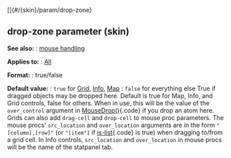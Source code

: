 []{#/{skin}/param/drop-zone}
## drop-zone parameter (skin)
**See also:**
:   [mouse handling](#/DM/mouse)
<!-- -->
**Applies to:**
:   [All](#/%7Bskin%7D/control)
<!-- -->
**Format:**
:   true/false
<!-- -->
**Default value:**
:   `true` for [Grid](#/%7Bskin%7D/control/grid),
    [Info](#/%7Bskin%7D/control/info), [Map](#/%7Bskin%7D/control/map)
:   `false` for everything else
True if dragged objects may be dropped here. Default is true for Map,
Info, and Grid controls, false for others. When in use, this will be the
value of the `over_control` argument in
[MouseDrop()](#/client/proc/MouseDrop){.code} if you drop an atom here.
Grids can also add `drag-cell` and `drop-cell` to mouse proc parameters.
The mouse procs\' `src_location` and `over_location` arguments are in
the form `"[column],[row]"` (or `"[item"]` if
[is-list](#/%7Bskin%7D/param/is-list){.code} is true) when dragging
to/from a grid cell.
In Info controls, `src_location` and `over_location` in mouse procs will
be the name of the statpanel tab.